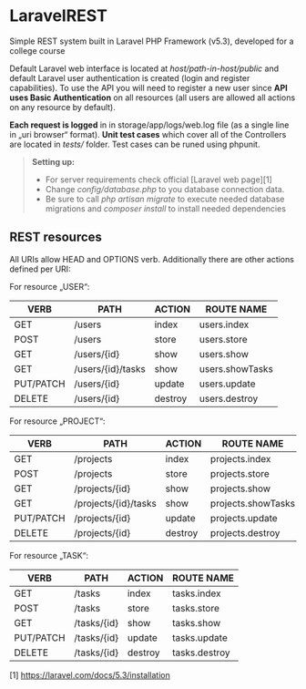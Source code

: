 # LaravelREST
Simple REST system built in Laravel PHP Framework (v5.3), developed for a college course <i class="icon-heart"></i>

Default Laravel web interface is located at *host/path-in-host/public* and default Laravel user authentication is created (login and register capabilities). To use the API you will need to register a new user since **API uses Basic Authentication** on all resources (all users are allowed all actions on any resource by default).

**Each request is logged** in in storage/app/logs/web.log file (as a single line in „uri browser“ format). 
**Unit test cases** which cover all of the Controllers are located in *tests/* folder. Test cases can be runed using phpunit.

> **Setting up:**
> - For server requirements check official [Laravel web page][1]
> - Change *config/database.php* to you database connection data.
> - Be sure to call *php artisan migrate* to execute needed database migrations and *composer install* to install needed dependencies

## REST resources

All URIs allow HEAD and OPTIONS verb. Additionally  there are other actions defined per URI:

For resource „USER“:

|VERB	|PATH	|ACTION	|ROUTE NAME
|-----|-----|-------|----------
|GET	|/users	|index	|users.index
|POST	|/users	|store	|users.store
|GET	|/users/{id}	|show	|users.show
|GET	|/users/{id}/tasks	|show	|users.showTasks
|PUT/PATCH	|/users/{id}	|update	|users.update
|DELETE	|/users/{id}	|destroy	|users.destroy

For resource „PROJECT“:

|VERB	|PATH	|ACTION	|ROUTE NAME
|-----|-----|-------|----------
|GET	|/projects	|index	|projects.index
|POST	|/projects	|store	|projects.store
|GET	|/projects/{id}	|show	|projects.show
GET	|/projects/{id}/tasks	|show	|projects.showTasks
|PUT/PATCH	|/projects/{id}	|update	|projects.update
|DELETE	|/projects/{id}	|destroy	|projects.destroy

For resource „TASK“:

|VERB	|PATH	|ACTION	|ROUTE NAME
|-----|-----|-------|----------
|GET	|/tasks	|index	|tasks.index
|POST	|/tasks	|store	|tasks.store
|GET	|/tasks/{id}	|show	|tasks.show
|PUT/PATCH	|/tasks/{id}	|update	|tasks.update
|DELETE	|/tasks/{id}	|destroy	|tasks.destroy

[1] https://laravel.com/docs/5.3/installation
